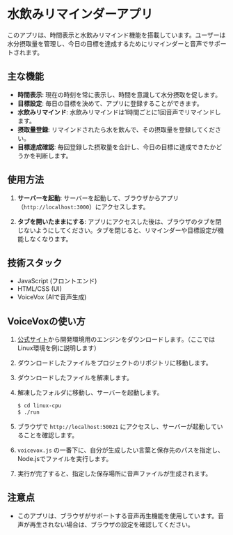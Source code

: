 # 水飲みリマインダーアプリ

このアプリは、時間表示と水飲みリマインド機能を搭載しています。ユーザーは水分摂取量を管理し、今日の目標を達成するためにリマインダーと音声でサポートされます。

## 主な機能

- **時間表示**: 現在の時刻を常に表示し、時間を意識して水分摂取を促します。
- **目標設定**: 毎日の目標を決めて、アプリに登録することができます。
- **水飲みリマインド**: 水飲みリマインドは1時間ごとに1回音声でリマインドします。
- **摂取量登録**: リマインドされたら水を飲んで、その摂取量を登録してください。
- **目標達成確認**: 毎回登録した摂取量を合計し、今日の目標に達成できたかどうかを判断します。

## 使用方法

1. **サーバーを起動**:
   サーバーを起動して、ブラウザからアプリ（`http://localhost:3000`）にアクセスします。

2. **タブを開いたままにする**:
   アプリにアクセスした後は、ブラウザのタブを閉じないようにしてください。タブを閉じると、リマインダーや目標設定が機能しなくなります。


## 技術スタック

- JavaScript (フロントエンド)
- HTML/CSS (UI)
- VoiceVox (AIで音声生成)

## VoiceVoxの使い方

1. [公式サイト](https://github.com/VOICEVOX/voicevox_engine/releases/tag/0.21.1)から開発環境用のエンジンをダウンロードします。（ここではLinux環境を例に説明します）

2. ダウンロードしたファイルをプロジェクトのリポジトリに移動します。

3. ダウンロードしたファイルを解凍します。

4. 解凍したフォルダに移動し、サーバーを起動します。
    ```bash
    $ cd linux-cpu
    $ ./run
    ```

5. ブラウザで `http://localhost:50021` にアクセスし、サーバーが起動していることを確認します。

6. `voicevox.js` の一番下に、自分が生成したい言葉と保存先のパスを指定し、Node.jsでファイルを実行します。

7. 実行が完了すると、指定した保存場所に音声ファイルが生成されます。


## 注意点

- このアプリは、ブラウザがサポートする音声再生機能を使用しています。音声が再生されない場合は、ブラウザの設定を確認してください。


